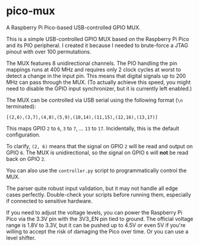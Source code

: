 # pico-mux
A Raspberry Pi Pico-based USB-controlled GPIO MUX.

This is a simple USB-controlled GPIO MUX based on the Raspberry Pi Pico and its PIO peripheral. I created it because I needed to brute-force a JTAG pinout with over 100 permutations.

The MUX features 8 unidirectional channels. The PIO handling the pin mappings runs at 400 MHz and requires only 2 clock cycles at worst to detect a change in the input pin. This means that digital signals up to 200 MHz can pass through the MUX. (To actually achieve this speed, you might need to disable the GPIO input synchronizer, but it is currently left enabled.)

The MUX can be controlled via USB serial using the following format (`\n` terminated):
```
[(2,6),(3,7),(4,8),(5,9),(10,14),(11,15),(12,16),(13,17)]
```
This maps GPIO `2` to `6`, `3` to `7`, ... `13` to `17`. Incidentally, this is the default configuration. 

To clarify, `(2, 6)` means that the signal on GPIO `2` will be read and output on GPIO `6`. The MUX is unidirectional, so the signal on GPIO `6` will **not** be read back on GPIO `2`.

You can also use the `controller.py` script to programmatically control the MUX.

The parser quite robust input validation, but it may not handle all edge cases perfectly. Double-check your scripts before running them, especially if connected to sensitive hardware.

If you need to adjust the voltage levels, you can power the Raspberry Pi Pico via the 3.3V pin with the 3V3_EN pin tied to ground. The official voltage range is 1.8V to 3.3V, but it can be pushed up to 4.5V or even 5V if you're willing to accept the risk of damaging the Pico over time. Or you can use a level shifter.
